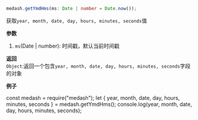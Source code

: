 ```ts
medash.getYmdHms(ms: Date | number = Date.now());
```
获取`year, month, date, day, hours, minutes, seconds`值

**参数**  
1. `ms`(Date | number): 时间戳，默认当前时间戳
  
**返回**        
`Object`:返回一个包含`year, month, date, day, hours, minutes, seconds`字段的对象

**例子**  

<me-embed>const medash = require("medash");
let { year, month, date, day, hours, minutes, seconds } = medash.getYmdHms();
console.log(year, month, date, day, hours, minutes, seconds);</me-embed>